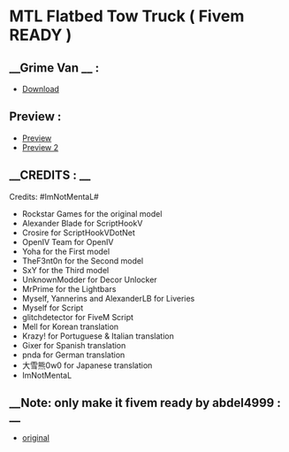 # MTL Flatbed Tow Truck ( Fivem READY )

## **__Grime Van __ :**
- [Download]()
## **__Preview__ :**
- [Preview ](https://cdn.discordapp.com/attachments/1166850708490952755/1190692414466306058/image.png?ex=65a2b9b9&is=659044b9&hm=b9cb3fb82cddf3dd71d4842cd92b4ad141146bd5a29b4f0c731edbf62ae2d1cb&)
- [Preview 2 ](https://media.discordapp.net/attachments/1166850708490952755/1190692244940918904/image.png?ex=65a2b991&is=65904491&hm=af55f447db4581b5c20fe86b16ac84808e427267bc63174bdc6f1d38d3e4308d&=&format=webp&quality=lossless&width=1440&height=657)
## **__CREDITS : __**
Credits: #ImNotMentaL#
- Rockstar Games for the original model
- Alexander Blade for ScriptHookV
- Crosire for ScriptHookVDotNet
- OpenIV Team for OpenIV
- Yoha for the First model
- TheF3nt0n for the Second model
- SxY for the Third model
- UnknownModder for Decor Unlocker
- MrPrime for the Lightbars
- Myself, Yannerins and AlexanderLB for Liveries
- Myself for Script
- glitchdetector for FiveM Script
- Mell for Korean translation
- Krazy! for Portuguese & Italian translation
- Gixer for Spanish translation
- pnda for German translation
- 大雪熊0w0 for Japanese translation
- ImNotMentaL
## **__Note: only make it fivem ready by abdel4999 : __**
- [original](https://www.gta5-mods.com/vehicles/mtl-flatbed-tow-truck) 
